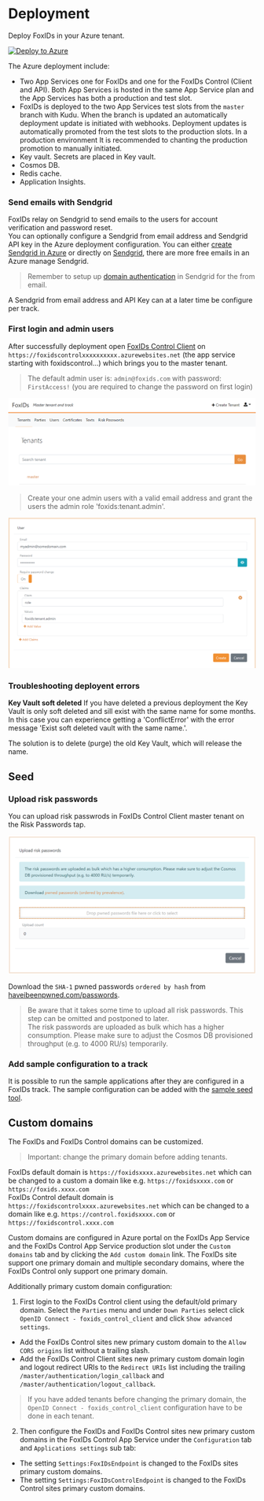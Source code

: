 ﻿# Deployment

Deploy FoxIDs in your Azure tenant. 

[![Deploy to Azure](https://aka.ms/deploytoazurebutton)](https://portal.azure.com/#create/Microsoft.Template/uri/https%3A%2F%2Fraw.githubusercontent.com%2FITfoxtec%2FFoxIDs%2Fmaster%2Fazuredeploy.json)

The Azure deployment include:

- Two App Services one for FoxIDs and one for the FoxIDs Control (Client and API). Both App Services is hosted in the same App Service plan and the App Services has both a production and test slot. 
- FoxIDs is deployed to the two App Services test slots from the `master` branch with Kudu. When the branch is updated an automatically deployment update is initiated with webhooks. Deployment updates is automatically promoted from the test slots to the production slots. In a production environment It is recommended to chanting the production promotion to manually initiated.
- Key vault. Secrets are placed in Key vault.
- Cosmos DB.
- Redis cache.
- Application Insights.

### Send emails with Sendgrid
FoxIDs relay on Sendgrid to send emails to the users for account verification and password reset.  
You can optionally configure a Sendgrid from email address and Sendgrid API key in the Azure deployment configuration. You can either [create Sendgrid in Azure](https://docs.microsoft.com/en-us/azure/sendgrid-dotnet-how-to-send-email) or directly on [Sendgrid](https://Sendgrid.com), there are more free emails in an Azure manage Sendgrid.

> Remember to setup up [domain authentication](https://sendgrid.com/docs/ui/account-and-settings/how-to-set-up-domain-authentication/) in Sendgrid for the from email.

A Sendgrid from email address and API Key can at a later time be configure per track.

### First login and admin users
After successfully deployment open [FoxIDs Control Client](control.md#foxids-control-client) on `https://foxidscontrolxxxxxxxxxx.azurewebsites.net` (the app service starting with foxidscontrol...) which brings you to the master tenant.

> The default admin user is: `admin@foxids.com` with password: `FirstAccess!` (you are required to change the password on first login)

![FoxIDs Control Client - Master tenant](images/master-tenant2.png)

> Create your one admin users with a valid email address and grant the users the admin role 'foxids:tenant.admin'.

![FoxIDs Control Client - Master tenant admin user](images/master-tenant-admin-user.png)

### Troubleshooting deployent errors

**Key Vault soft deleted**
If you have deleted a previous deployment the Key Vault is only soft deleted and sill exist with the same name for some months. 
In this case you can experience getting a 'ConflictError' with the error message 'Exist soft deleted vault with the same name.'.

The solution is to delete (purge) the old Key Vault, which will release the name.

## Seed

### Upload risk passwords

You can upload risk passwrods in FoxIDs Control Client master tenant on the Risk Passwords tap. 

![FoxIDs Control Client - Upload risk passwrods](images/upload-risk-passwords.png)

Download the `SHA-1` pwned passwords `ordered by hash` from [haveibeenpwned.com/passwords](https://haveibeenpwned.com/Passwords).

> Be aware that it takes some time to upload all risk passwords. This step can be omitted and postponed to later.  
> The risk passwords are uploaded as bulk which has a higher consumption. Please make sure to adjust the Cosmos DB provisioned throughput (e.g. to 4000 RU/s) temporarily.

### Add sample configuration to a track

It is possible to run the sample applications after they are configured in a FoxIDs track. The sample configuration can be added with the [sample seed tool](samples.md#configure-samples-in-foxids-track).

## Custom domains

The FoxIDs and FoxIDs Control domains can be customized.  

> Important: change the primary domain before adding tenants.

FoxIDs default domain is `https://foxidsxxxx.azurewebsites.net` which can be changed to a custom a domain like e.g. `https://foxidsxxxx.com` or `https://foxids.xxxx.com`  
FoxIDs Control default domain is `https://foxidscontrolxxxx.azurewebsites.net` which can be changed to a domain like e.g. `https://control.foxidsxxxx.com` or `https://foxidscontrol.xxxx.com`

Custom domains are configured in Azure portal on the FoxIDs App Service and the FoxIDs Control App Service production slot under the `Custom domains` tab and by clicking the `Add custom domain` link. The FoxIDs site support one primary domain and multiple secondary domains, where the FoxIDs Control only support one primary domain.

Additionally primary custom domain configuration:

1) First login to the FoxIDs Control client using the default/old primary domain. Select the `Parties` menu and under `Down Parties` select click `OpenID Connect - foxids_control_client` and click `Show advanced settings`.

- Add the FoxIDs Control sites new primary custom domain to the `Allow CORS origins` list without a trailing slash.
- Add the FoxIDs Control Client sites new primary custom domain login and logout redirect URIs to the `Redirect URIs` list including the trailing `/master/authentication/login_callback` and `/master/authentication/logout_callback`.

> If you have added tenants before changing the primary domain, the `OpenID Connect - foxids_control_client` configuration have to be done in each tenant.

2) Then configure the FoxIDs and FoxIDs Control sites new primary custom domains in the FoxIDs Control App Service under the `Configuration` tab and `Applications settings` sub tab: 

- The setting `Settings:FoxIDsEndpoint` is changed to the FoxIDs sites primary custom domains.
- The setting `Settings:FoxIDsControlEndpoint` is changed to the FoxIDs Control sites primary custom domains.
